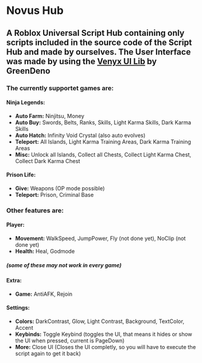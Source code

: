 # Novus Hub
## A Roblox Universal Script Hub containing only scripts included in the source code of the Script Hub and made by ourselves. The User Interface was made by using the [**Venyx UI Lib**](https://github.com/GreenDeno/Venyx-UI-Library) by GreenDeno

### The currently supportet games are:

#### Ninja Legends:

- **Auto Farm:** Ninjitsu, Money
- **Auto Buy:** Swords, Belts, Ranks, Skills, Light Karma Skills, Dark Karma Skills
- **Auto Hatch:** Infinity Void Crystal (also auto evolves)
- **Teleport:** All Islands, Light Karma Training Areas, Dark Karma Training Areas
- **Misc:** Unlock all Islands, Collect all Chests, Collect Light Karma Chest, Collect Dark Karma Chest

#### Prison Life:

- **Give:** Weapons (OP mode possible)
- **Teleport:** Prison, Criminal Base

### Other features are:

#### Player:

- **Movement:** WalkSpeed, JumpPower, Fly (not done yet), NoClip (not done yet)
- **Health:** Heal, Godmode
##### (some of these may not work in every game)

#### Extra:

- **Game:** AntiAFK, Rejoin

#### Settings:

- **Colors:** DarkContrast, Glow, Light Contrast, Background, TextColor, Accent
- **Keybinds:** Toggle Keybind (toggles the UI, that means it hides or show the UI when pressed, current is PageDown)
- **More:** Close UI (Closes the UI completly, so you will have to execute the script again to get it back)


